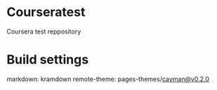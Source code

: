 # Courseratest
Coursera test reppository
# Build settings
markdown: kramdown
remote-theme: pages-themes/cayman@v0.2.0
